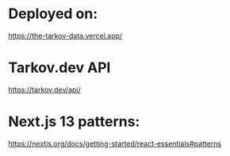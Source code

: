 # Deployed on:

https://the-tarkov-data.vercel.app/

# Tarkov.dev API

https://tarkov.dev/api/

# Next.js 13 patterns:

https://nextjs.org/docs/getting-started/react-essentials#patterns
